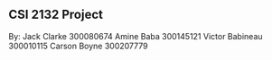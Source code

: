 ## CSI 2132 Project

By:
Jack Clarke     300080674
Amine Baba      300145121
Victor Babineau 300010115
Carson Boyne    300207779
